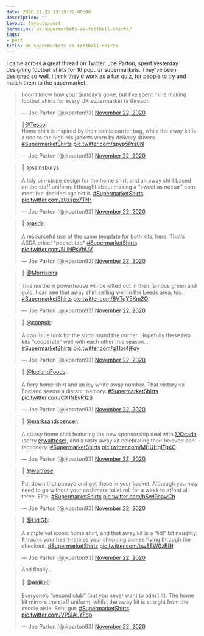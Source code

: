 ```yaml
---
date: 2020-11-23 13:29:39+00:00
description: ''
layout: layouts/post
permalink: uk-supermarkets-as-football-shirts/
tags:
- post
title: UK Supermarkets as Football Shirts
---
```


I came across a great thread on Twitter. Joe Parton, spent yesterday designing football shirts for 10 popular supermarkets. They've been designed so well, I think they'd work as a fun quiz, for people to try and match them to the supermarket.

<blockquote class="twitter-tweet" data-theme="dark"><p lang="en" dir="ltr">I don’t know how your Sunday‘s gone, but I’ve spent mine making football shirts for every UK supermarket (a thread):</p>&mdash; Joe Parton (@jkparton93) <a href="https://twitter.com/jkparton93/status/1330603840958296067?ref_src=twsrc%5Etfw">November 22, 2020</a></blockquote> <script async src="https://platform.twitter.com/widgets.js" charset="utf-8"></script>

<blockquote class="twitter-tweet" data-conversation="none" data-theme="dark"><p lang="en" dir="ltr">👕<a href="https://twitter.com/Tesco?ref_src=twsrc%5Etfw">@Tesco</a>:<br>Home shirt is inspired by their iconic carrier bag, while the away kit is a nod to the high-vis jackets worn by delivery drivers. <a href="https://twitter.com/hashtag/SupermarketShirts?src=hash&amp;ref_src=twsrc%5Etfw">#SupermarketShirts</a> <a href="https://t.co/qpyp5Prs0N">pic.twitter.com/qpyp5Prs0N</a></p>&mdash; Joe Parton (@jkparton93) <a href="https://twitter.com/jkparton93/status/1330605122238476295?ref_src=twsrc%5Etfw">November 22, 2020</a></blockquote> <script async src="https://platform.twitter.com/widgets.js" charset="utf-8"></script>

<blockquote class="twitter-tweet" data-conversation="none" data-theme="dark"><p lang="en" dir="ltr">👕 <a href="https://twitter.com/sainsburys?ref_src=twsrc%5Etfw">@sainsburys</a>:<br><br>A tidy pin-stripe design for the home shirt, and an away shirt based on the staff uniform. I thought about making a “sweet as nectar” comment but decided against it. <a href="https://twitter.com/hashtag/SupermarketShirts?src=hash&amp;ref_src=twsrc%5Etfw">#SupermarketShirts</a> <a href="https://t.co/z0zspx7TNr">pic.twitter.com/z0zspx7TNr</a></p>&mdash; Joe Parton (@jkparton93) <a href="https://twitter.com/jkparton93/status/1330606292713484298?ref_src=twsrc%5Etfw">November 22, 2020</a></blockquote> <script async src="https://platform.twitter.com/widgets.js" charset="utf-8"></script>

<blockquote class="twitter-tweet" data-conversation="none" data-theme="dark"><p lang="en" dir="ltr">👕 <a href="https://twitter.com/asda?ref_src=twsrc%5Etfw">@asda</a>:<br><br>A resourceful use of the same template for both kits, here. That’s ASDA price! *pocket tap* <a href="https://twitter.com/hashtag/SupermarketShirts?src=hash&amp;ref_src=twsrc%5Etfw">#SupermarketShirts</a> <a href="https://t.co/5LiNPsVhUV">pic.twitter.com/5LiNPsVhUV</a></p>&mdash; Joe Parton (@jkparton93) <a href="https://twitter.com/jkparton93/status/1330607452350521345?ref_src=twsrc%5Etfw">November 22, 2020</a></blockquote> <script async src="https://platform.twitter.com/widgets.js" charset="utf-8"></script>

<blockquote class="twitter-tweet" data-conversation="none" data-theme="dark"><p lang="en" dir="ltr">👕 <a href="https://twitter.com/Morrisons?ref_src=twsrc%5Etfw">@Morrisons</a>:<br><br>This northern powerhouse will be kitted out in their famous green and gold. I can see that away shirt selling well in the Leeds area, too. <a href="https://twitter.com/hashtag/SupermarketShirts?src=hash&amp;ref_src=twsrc%5Etfw">#SupermarketShirts</a> <a href="https://t.co/6VTqY5Km2O">pic.twitter.com/6VTqY5Km2O</a></p>&mdash; Joe Parton (@jkparton93) <a href="https://twitter.com/jkparton93/status/1330610518223106049?ref_src=twsrc%5Etfw">November 22, 2020</a></blockquote> <script async src="https://platform.twitter.com/widgets.js" charset="utf-8"></script>

<blockquote class="twitter-tweet" data-conversation="none" data-theme="dark"><p lang="en" dir="ltr">👕 <a href="https://twitter.com/coopuk?ref_src=twsrc%5Etfw">@coopuk</a>:<br><br>A cool blue look for the shop round the corner. Hopefully these two kits “cooperate” well with each other this season... <a href="https://twitter.com/hashtag/SupermarketShirts?src=hash&amp;ref_src=twsrc%5Etfw">#SupermarketShirts</a> <a href="https://t.co/gTIor4jFqy">pic.twitter.com/gTIor4jFqy</a></p>&mdash; Joe Parton (@jkparton93) <a href="https://twitter.com/jkparton93/status/1330615818737102851?ref_src=twsrc%5Etfw">November 22, 2020</a></blockquote> <script async src="https://platform.twitter.com/widgets.js" charset="utf-8"></script>

<blockquote class="twitter-tweet" data-conversation="none" data-theme="dark"><p lang="en" dir="ltr">👕 <a href="https://twitter.com/IcelandFoods?ref_src=twsrc%5Etfw">@IcelandFoods</a>:<br><br>A fiery home shirt and an icy white away number. That victory vs England seems a distant memory. <a href="https://twitter.com/hashtag/SupermarketShirts?src=hash&amp;ref_src=twsrc%5Etfw">#SupermarketShirts</a> <a href="https://t.co/CX1NEvR1zS">pic.twitter.com/CX1NEvR1zS</a></p>&mdash; Joe Parton (@jkparton93) <a href="https://twitter.com/jkparton93/status/1330622345531314178?ref_src=twsrc%5Etfw">November 22, 2020</a></blockquote> <script async src="https://platform.twitter.com/widgets.js" charset="utf-8"></script>

<blockquote class="twitter-tweet" data-conversation="none" data-theme="dark"><p lang="en" dir="ltr">👕 <a href="https://twitter.com/marksandspencer?ref_src=twsrc%5Etfw">@marksandspencer</a>:<br><br>A classy home shirt featuring the new sponsorship deal with <a href="https://twitter.com/Ocado?ref_src=twsrc%5Etfw">@Ocado</a> (sorry <a href="https://twitter.com/waitrose?ref_src=twsrc%5Etfw">@waitrose</a>), and a tasty away kit celebrating their beloved confectionery. <a href="https://twitter.com/hashtag/SupermarketShirts?src=hash&amp;ref_src=twsrc%5Etfw">#SupermarketShirts</a> <a href="https://t.co/MHUHgITg4C">pic.twitter.com/MHUHgITg4C</a></p>&mdash; Joe Parton (@jkparton93) <a href="https://twitter.com/jkparton93/status/1330627601799532545?ref_src=twsrc%5Etfw">November 22, 2020</a></blockquote> <script async src="https://platform.twitter.com/widgets.js" charset="utf-8"></script>

<blockquote class="twitter-tweet" data-conversation="none" data-theme="dark"><p lang="en" dir="ltr">👕 <a href="https://twitter.com/waitrose?ref_src=twsrc%5Etfw">@waitrose</a>:<br><br>Put down that papaya and get these in your basket. Although you may need to go without your cashmere toilet roll for a week to afford all three. Elite. <a href="https://twitter.com/hashtag/SupermarketShirts?src=hash&amp;ref_src=twsrc%5Etfw">#SupermarketShirts</a> <a href="https://t.co/hSwl9cawCh">pic.twitter.com/hSwl9cawCh</a></p>&mdash; Joe Parton (@jkparton93) <a href="https://twitter.com/jkparton93/status/1330632518316519427?ref_src=twsrc%5Etfw">November 22, 2020</a></blockquote> <script async src="https://platform.twitter.com/widgets.js" charset="utf-8"></script>

<blockquote class="twitter-tweet" data-conversation="none" data-theme="dark"><p lang="en" dir="ltr">👕 <a href="https://twitter.com/LidlGB?ref_src=twsrc%5Etfw">@LidlGB</a>:<br><br>A simple yet iconic home shirt, and that away kit is a “lidl” bit naughty. It tracks your heart-rate as your shopping comes flying through the checkout. <a href="https://twitter.com/hashtag/SupermarketShirts?src=hash&amp;ref_src=twsrc%5Etfw">#SupermarketShirts</a> <a href="https://t.co/bw8EW0zBIH">pic.twitter.com/bw8EW0zBIH</a></p>&mdash; Joe Parton (@jkparton93) <a href="https://twitter.com/jkparton93/status/1330635430065221636?ref_src=twsrc%5Etfw">November 22, 2020</a></blockquote> <script async src="https://platform.twitter.com/widgets.js" charset="utf-8"></script>

<blockquote class="twitter-tweet" data-conversation="none" data-theme="dark"><p lang="en" dir="ltr">And finally... <br><br>👕 <a href="https://twitter.com/AldiUK?ref_src=twsrc%5Etfw">@AldiUK</a>:<br><br>Everyone’s “second club” (but you never want to admit it). The home kit mirrors the staff uniform, whilst the away kit is straight from the middle aisle. Sehr gut. <a href="https://twitter.com/hashtag/SupermarketShirts?src=hash&amp;ref_src=twsrc%5Etfw">#SupermarketShirts</a> <a href="https://t.co/VPSlALYFdp">pic.twitter.com/VPSlALYFdp</a></p>&mdash; Joe Parton (@jkparton93) <a href="https://twitter.com/jkparton93/status/1330637208089464833?ref_src=twsrc%5Etfw">November 22, 2020</a></blockquote> <script async src="https://platform.twitter.com/widgets.js" charset="utf-8"></script>